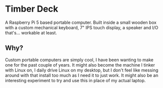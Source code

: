 # Timber Deck

A Raspberry Pi 5 based portable computer. Built inside a small wooden box with a custom mechanical keyboard, 7" IPS touch display, a speaker and I/O that's... workable at least.

## Why?

Custom portable computers are simply cool, I have been wanting to make one for the past couple of years. It might also become the machine I tinker with Linux on, I daily drive Linux on my desktop, but I don't feel like messing around with that install too much as I need it to just work. It might also be an interesting experiment to try and use this in place of my actual laptop.

